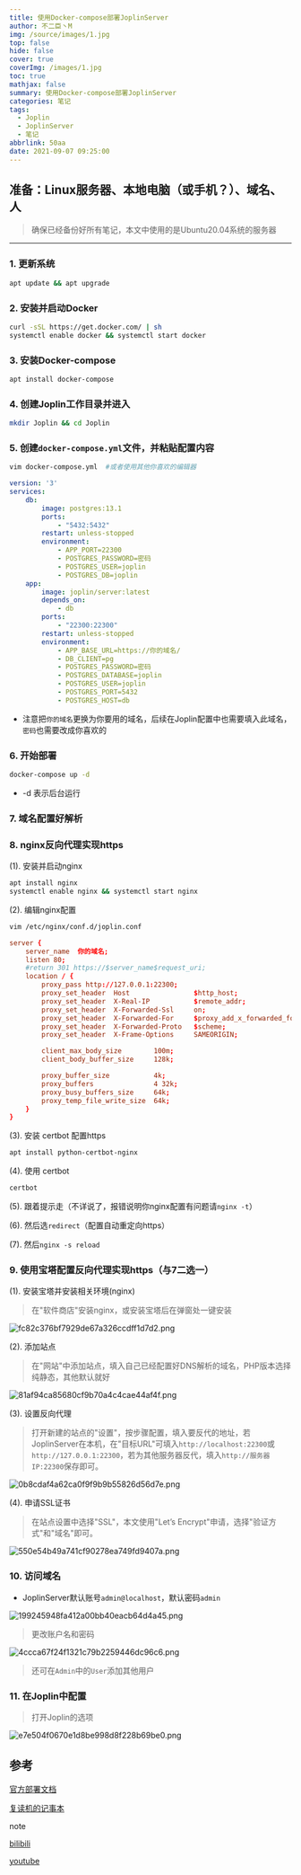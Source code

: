 ```yaml
---
title: 使用Docker-compose部署JoplinServer
author: 不二臣丶M
img: /source/images/1.jpg
top: false
hide: false
cover: true
coverImg: /images/1.jpg
toc: true
mathjax: false
summary: 使用Docker-compose部署JoplinServer
categories: 笔记
tags:
  - Joplin
  - JoplinServer
  - 笔记
abbrlink: 50aa
date: 2021-09-07 09:25:00
---
```

## 准备：Linux服务器、本地电脑（或手机？）、域名、人

> 确保已经备份好所有笔记，本文中使用的是Ubuntu20.04系统的服务器

***

### 1. 更新系统

```bash
apt update && apt upgrade
```

### 2. 安装并启动Docker

```bash
curl -sSL https://get.docker.com/ | sh
systemctl enable docker && systemctl start docker
```

### 3. 安装Docker-compose

```bash
apt install docker-compose
```

### 4. 创建Joplin工作目录并进入

```bash
mkdir Joplin && cd Joplin
```

### 5. 创建`docker-compose.yml`文件，并粘贴配置内容

```bash
vim docker-compose.yml  #或者使用其他你喜欢的编辑器
```

```yml
version: '3'
services:
    db:
        image: postgres:13.1
        ports:
            - "5432:5432"
        restart: unless-stopped
        environment:
            - APP_PORT=22300
            - POSTGRES_PASSWORD=密码
            - POSTGRES_USER=joplin
            - POSTGRES_DB=joplin
    app:
        image: joplin/server:latest
        depends_on:
            - db
        ports:
            - "22300:22300"
        restart: unless-stopped
        environment:
            - APP_BASE_URL=https://你的域名/
            - DB_CLIENT=pg
            - POSTGRES_PASSWORD=密码
            - POSTGRES_DATABASE=joplin
            - POSTGRES_USER=joplin
            - POSTGRES_PORT=5432
            - POSTGRES_HOST=db
```

- 注意把`你的域名`更换为你要用的域名，后续在Joplin配置中也需要填入此域名，`密码`也需要改成你喜欢的

### 6. 开始部署

```bash
docker-compose up -d
```

- -d 表示后台运行

### 7. 域名配置好解析

### 8. nginx反向代理实现https

(1). 安装并启动nginx

```bash
apt install nginx
systemctl enable nginx && systemctl start nginx
```

(2). 编辑nginx配置

```bash
vim /etc/nginx/conf.d/joplin.conf
```

```conf
server {
    server_name  你的域名;
    listen 80;
    #return 301 https://$server_name$request_uri;
    location / {
        proxy_pass http://127.0.0.1:22300;
        proxy_set_header  Host                $http_host;
        proxy_set_header  X-Real-IP           $remote_addr;
        proxy_set_header  X-Forwarded-Ssl     on;
        proxy_set_header  X-Forwarded-For     $proxy_add_x_forwarded_for;
        proxy_set_header  X-Forwarded-Proto   $scheme;
        proxy_set_header  X-Frame-Options     SAMEORIGIN;

        client_max_body_size        100m;
        client_body_buffer_size     128k;

        proxy_buffer_size           4k;
        proxy_buffers               4 32k;
        proxy_busy_buffers_size     64k;
        proxy_temp_file_write_size  64k;
    }
}
```

(3). 安装 certbot 配置https

```bash
apt install python-certbot-nginx
```

(4). 使用 certbot

```bash
certbot
```

(5). 跟着提示走（不详说了，报错说明你nginx配置有问题请`nginx -t`）

(6). 然后选`redirect`（配置自动重定向https）

(7). 然后`nginx -s reload`

### 9. 使用宝塔配置反向代理实现https（与7二选一）

(1). 安装宝塔并安装相关环境(nginx)

> 在"软件商店"安装nginx，或安装宝塔后在弹窗处一键安装

![fc82c376bf7929de67a326ccdff1d7d2.png](https://i.ibb.co/sv3GpBt/fc82c376bf7929de67a326ccdff1d7d2.png)

(2). 添加站点

> 在"网站"中添加站点，填入自己已经配置好DNS解析的域名，PHP版本选择纯静态，其他默认就好

![81af94ca85680cf9b70a4c4cae44af4f.png](https://i.ibb.co/b712CNK/81af94ca85680cf9b70a4c4cae44af4f.png)

(3). 设置反向代理

> 打开新建的站点的"设置"，按步骤配置，填入要反代的地址，若JoplinServer在本机，在"目标URL"可填入`http://localhost:22300`或`http://127.0.0.1:22300`，若为其他服务器反代，填入`http://服务器IP:22300`保存即可。

![0b8cdaf4a62ca0f9f9b9b55826d56d7e.png](https://i.ibb.co/RB7dMYy/0b8cdaf4a62ca0f9f9b9b55826d56d7e.png)

(4). 申请SSL证书

> 在站点设置中选择"SSL"，本文使用"Let’s Encrypt"申请，选择"验证方式"和"域名"即可。

![550e54b49a741cf90278ea749fd9407a.png](https://i.ibb.co/DCv7GzG/550e54b49a741cf90278ea749fd9407a.png)

### 10. 访问域名

- JoplinServer默认账号`admin@localhost`，默认密码`admin`

![199245948fa412a00bb40eacb64d4a45.png](https://i.ibb.co/hMCw5Qr/199245948fa412a00bb40eacb64d4a45.png)

> 更改账户名和密码

![4ccca67f24f1321c79b2259446dc96c6.png](https://i.ibb.co/D7N6QPY/4ccca67f24f1321c79b2259446dc96c6.png)

> 还可在`Admin`中的`User`添加其他用户

### 11. 在Joplin中配置

> 打开Joplin的选项

![e7e504f0670e1d8be998d8f228b69be0.png](https://i.ibb.co/8XcGKwD/e7e504f0670e1d8be998d8f228b69be0.png)

## 参考

[官方部署文档](https://github.com/laurent22/joplin/blob/dev/packages/server/README.md)

[复读机的记事本](https://www.cx03.space/2021/02/12/docker-%E9%83%A8%E7%BD%B2-joplin-server/)

note

[bilibili](https://www.bilibili.com/video/BV1Yb411c7Hi)

[youtube](https://www.youtube.com/watch?v=fzN5LndPu3M)